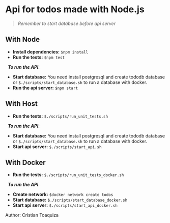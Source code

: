 # Api for todos made with Node.js

> *Remember to start database before api server*

## With Node

- **Install dependencies:** `$npm install`
- **Run the tests:** `$npm test`

&nbsp; ***To run the API***:
- **Start database:** You need install postgresql and create tododb database or `$./scripts/start_database.sh` to run a database with docker.
- **Run the api server:** `$npm start`

## With Host

- **Run the tests:** `$./scripts/run_unit_tests.sh`

&nbsp; ***To run the API***:
- **Start database:** You need install postgresql and create tododb database or `$./scripts/start_database.sh` to run a database with docker.
- **Start api server:** `$./scripts/start_api.sh`

## With Docker
- **Run the tests:** `$./scripts/run_unit_tests_docker.sh`

&nbsp; ***To run the API***:
- **Create network:** `$docker network create todos` 
- **Start database:** `$./scripts/start_database_docker.sh`
- **Start api server:** `$./scripts/start_api_docker.sh`

Author: Cristian Toaquiza